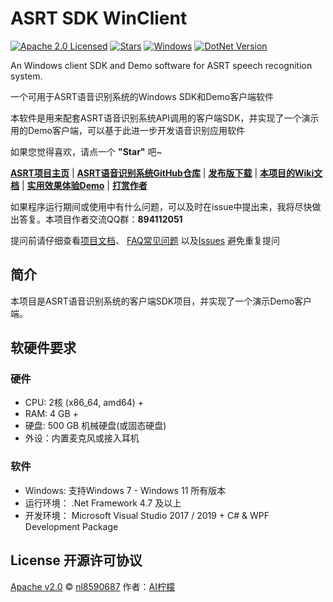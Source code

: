 
# ASRT SDK WinClient

[![Apache 2.0 Licensed](https://img.shields.io/badge/License-Apache2.0-blue.svg?style=flat)](https://opensource.org/licenses/Apache-2.0) 
[![Stars](https://img.shields.io/github/stars/nl8590687/ASRT_SDK_WinClient)](https://github.com/nl8590687/ASRT_SDK_WinClient) 
[![Windows](https://img.shields.io/badge/Windows-7~11-blue.svg)](https://www.microsoft.com/windows) 
[![DotNet Version](https://img.shields.io/badge/DotNet-4.7+-blue.svg)](https://dotnet.microsoft.com/download/dotnet-framework) 

An Windows client SDK and Demo software for ASRT speech recognition system. 

一个可用于ASRT语音识别系统的Windows SDK和Demo客户端软件

本软件是用来配套ASRT语音识别系统API调用的客户端SDK，并实现了一个演示用的Demo客户端，可以基于此进一步开发语音识别应用软件

如果您觉得喜欢，请点一个 **"Star"** 吧~

[**ASRT项目主页**](https://asrt.ailemon.net/) | 
[**ASRT语音识别系统GitHub仓库**](https://github.com/nl8590687/ASRT_SpeechRecognition) |
[**发布版下载**](https://asrt.ailemon.net/download) | 
[**本项目的Wiki文档**](https://wiki.ailemon.net/docs/asrt-doc) | 
[**实用效果体验Demo**](https://asrt.ailemon.net/demo) | 
[**打赏作者**](https://wiki.ailemon.net/docs/asrt-doc/asrt-doc-1deo9u61unti9)

如果程序运行期间或使用中有什么问题，可以及时在issue中提出来，我将尽快做出答复。本项目作者交流QQ群：**894112051**

提问前请仔细查看[项目文档](https://asrt.ailemon.net/docs/)、 
[FAQ常见问题](https://wiki.ailemon.net/docs/asrt-doc/asrt-doc-1deoeud494h4f)
以及[Issues](https://github.com/nl8590687/ASRT_SpeechRecognition/issues) 避免重复提问

## 简介
本项目是ASRT语音识别系统的客户端SDK项目，并实现了一个演示Demo客户端。

## 软硬件要求
### 硬件
* CPU: 2核 (x86_64, amd64) +
* RAM: 4 GB +
* 硬盘: 500 GB 机械硬盘(或固态硬盘)
* 外设：内置麦克风或接入耳机

### 软件
* Windows: 支持Windows 7 - Windows 11 所有版本
* 运行环境： .Net Framework 4.7 及以上
* 开发环境： Microsoft Visual Studio 2017 / 2019 + C# & WPF Development Package

## License 开源许可协议

[Apache v2.0](LICENSE) © [nl8590687](https://github.com/nl8590687) 作者：[AI柠檬](https://www.ailemon.net/)

